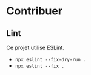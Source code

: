 # Contribuer

## Lint

Ce projet utilise ESLint.

* `npx eslint --fix-dry-run .`
* `npx eslint --fix .`